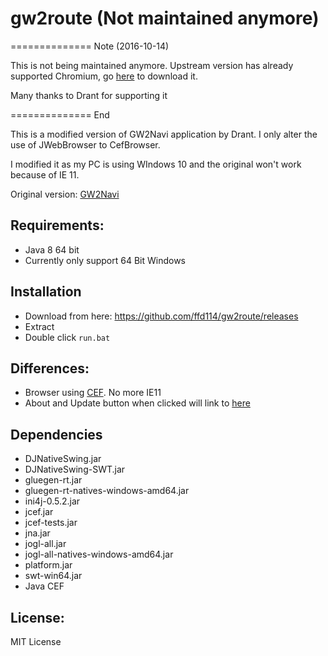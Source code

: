 # gw2route (Not maintained anymore)

============== Note (2016-10-14)

This is not being maintained anymore. Upstream version has already supported Chromium, go [here](http://forum.renaka.com/topic/5546166/1/) to download it.

Many thanks to Drant for supporting it

============== End

This is a modified version of GW2Navi application by Drant. I only alter the use of
JWebBrowser to CefBrowser.

I modified it as my PC is using WIndows 10 and the original won't work
because of IE 11.

Original version: [GW2Navi](http://forum.renaka.com/topic/5546166/1/)

## Requirements:
* Java 8 64 bit
* Currently only support 64 Bit Windows

## Installation
* Download from here: https://github.com/ffd114/gw2route/releases
* Extract
* Double click `run.bat`

## Differences:
* Browser using [CEF](https://bitbucket.org/chromiumembedded/cef). No more IE11
* About and Update button when clicked will link to [here](https://github.com/ffd114/gw2route)

## Dependencies
* DJNativeSwing.jar
* DJNativeSwing-SWT.jar
* gluegen-rt.jar
* gluegen-rt-natives-windows-amd64.jar
* ini4j-0.5.2.jar
* jcef.jar
* jcef-tests.jar
* jna.jar
* jogl-all.jar
* jogl-all-natives-windows-amd64.jar
* platform.jar
* swt-win64.jar
* Java CEF

## License:

MIT License
